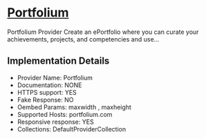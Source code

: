 # [Portfolium](https://portfolium.com)

Portfolium Provider
Create an ePortfolio where you can curate your
achievements, projects, and competencies and use...

## Implementation Details

- Provider
Name: Portfolium
- Documentation: NONE
- HTTPS support: YES
- Fake Response: NO
- Oembed Params: maxwidth , maxheight
- Supported Hosts: portfolium.com
- Responsive response: YES
- Collections: DefaultProviderCollection


